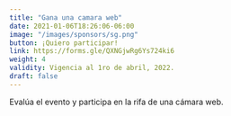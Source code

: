 ```yaml
---
title: "Gana una camara web"
date: 2021-01-06T18:26:06-06:00
image: "/images/sponsors/sg.png"
button: ¡Quiero participar!
link: https://forms.gle/QXNGjwRg6Ys724ki6
weight: 4
validity: Vigencia al 1ro de abril, 2022.
draft: false
---
```


Evalúa el evento y participa en la rifa de una cámara web.